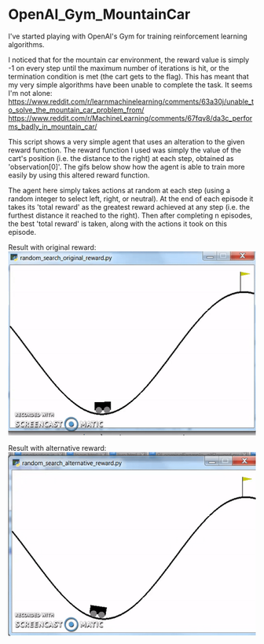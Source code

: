 # OpenAI_Gym_MountainCar
I've started playing with OpenAI's Gym for training reinforcement learning algorithms. 

I noticed that for the mountain car environment, the reward value is simply -1 on every step until the maximum number of iterations is hit, or the termination condition is met (the cart gets to the flag). This has meant that my very simple algorithms have been unable to complete the task. It seems I'm not alone: 
https://www.reddit.com/r/learnmachinelearning/comments/63a30j/unable_to_solve_the_mountain_car_problem_from/
https://www.reddit.com/r/MachineLearning/comments/67fqv8/da3c_performs_badly_in_mountain_car/

This script shows a very simple agent that uses an alteration to the given reward function. The reward function I used was simply the value of the cart's position (i.e. the distance to the right) at each step, obtained as 'observation[0]'. The gifs below show how the agent is able to train more easily by using this altered reward function.

The agent here simply takes actions at random at each step (using a random integer to select left, right, or neutral). At the end of each episode it takes its 'total reward' as the greatest reward achieved at any step (i.e. the furthest distance it reached to the right). Then after completing n episodes, the best 'total reward' is taken, along with the actions it took on this episode.

Result with original reward:
![gameplay video](https://github.com/JonnyEvans321/OpenAI_Gym_MountainCar/blob/master/org_reward.gif)

Result with alternative reward:
![gameplay video](https://github.com/JonnyEvans321/OpenAI_Gym_MountainCar/blob/master/alt_reward.gif)
